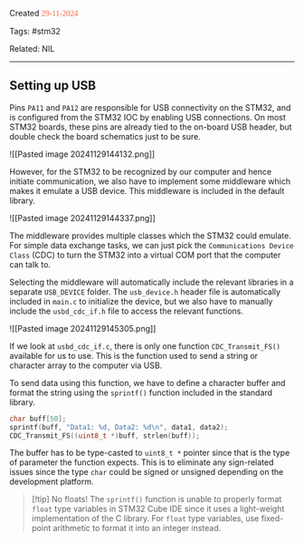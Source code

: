 
Created <font style="color:tomato; font-family:Consolas;">29-11-2024</font>

Tags: #stm32 

Related: NIL

****

## Setting up USB

Pins `PA11` and `PA12` are responsible for USB connectivity on the STM32, and is configured from the STM32 IOC by enabling USB connections. On most STM32 boards, these pins are already tied to the on-board USB header, but double check the board schematics just to be sure.


![[Pasted image 20241129144132.png]]

However, for the STM32 to be recognized by our computer and hence initiate communication, we also have to implement some middleware which makes it emulate a USB device. This middleware is included in the default library.


![[Pasted image 20241129144337.png]]

The middleware provides multiple classes which the STM32 could emulate. For simple data exchange tasks, we can just pick the `Communications Device Class` (CDC) to turn the STM32 into a virtual COM port that the computer can talk to.

Selecting the middleware will automatically include the relevant libraries in a separate `USB_DEVICE` folder. The `usb_device.h` header file is automatically included in `main.c` to initialize the device, but we also have to manually include the `usbd_cdc_if.h` file to access the relevant functions.

![[Pasted image 20241129145305.png]]

If we look at `usbd_cdc_if.c`, there is only one function `CDC_Transmit_FS()` available for us to use. This is the function used to send a string or character array to the computer via USB.

To send data using this function, we have to define a character buffer and format the string using the `sprintf()` function included in the standard library.

````c
char buff[50];
sprintf(buff, "Data1: %d, Data2: %d\n", data1, data2);
CDC_Transmit_FS((uint8_t *)buff, strlen(buff));
````

The buffer has to be type-casted to `uint8_t *` pointer since that is the type of parameter the function expects. This is to eliminate any sign-related issues since the type `char` could be signed or unsigned depending on the development platform.

>[!tip] No floats!
>The `sprintf()` function is unable to properly format `float` type variables in STM32 Cube IDE since it uses a light-weight implementation of the C library. For `float` type variables, use fixed-point arithmetic to format it into an integer instead.
